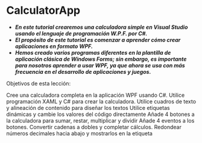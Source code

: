 # CalculatorApp

- **_En este tutorial crearemos una calculadora simple en Visual Studio usando el lenguaje de programación W.P.F. por C#._**
- **_El propósito de este tutorial es comenzar a aprender cómo crear aplicaciones en formato WPF._**
- **_Hemos creado varios programas diferentes en la plantilla de aplicación clásica de Windows Forms; sin embargo, es importante para nosotros aprender a usar WPF, ya que ahora se usa con más frecuencia en el desarrollo de aplicaciones y juegos._**

Objetivos de esta lección:

Cree una calculadora completa en la aplicación WPF usando C#.
Utilice programación XAML y C# para crear la calculadora.
Utilice cuadros de texto y alineación de contenido para diseñar los textos
Utilice etiquetas dinámicas y cambie los valores del código directamente
Añade 4 botones a la calculadora para sumar, restar, multiplicar y dividir
Añade 4 eventos a los botones.
Convertir cadenas a dobles y completar cálculos.
Redondear números decimales hacia abajo y mostrarlos en la etiqueta
